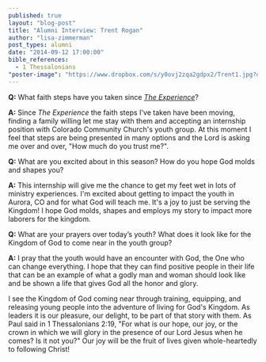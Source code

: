 ```yaml
---
published: true
layout: "blog-post"
title: "Alumni Interview: Trent Rogan"
author: "lisa-zimmerman"
post_types: alumni
date: "2014-09-12 17:00:00"
bible_references: 
  - 1 Thessalonians
"poster-image": "https://www.dropbox.com/s/y0ovj2zqa2gdpx2/Trent1.jpg?dl=0"
---
```


**Q:** What faith steps have you taken since <a href="http://www.kbm.org/training/theexperience/" target="_blank">*The Experience*</a>?  

**A:** Since *The Experience* the faith steps I've taken have been moving, finding a family willing let me stay with them and accepting an internship position with Colorado Community Church's youth group.  At this moment I feel that steps are being presented in many options and the Lord is asking me over and over, "How much do you trust me?". 

**Q:** What are you excited about in this season?  How do you hope God molds and shapes you?

**A:** This internship will give me the chance to get my feet wet in lots of ministry experiences.  I'm excited about getting to impact the youth in Aurora, CO and for what God will teach me.  It's a joy to just be serving the Kingdom!  I hope God molds, shapes and employs my story to impact more laborers for the kingdom. 

**Q:** What are your prayers over today’s youth?  What does it look like for the Kingdom of God to come near in the youth group?

**A:** I pray that the youth would have an encounter with God, the One who can change everything.  I hope that they can find positive people in their life that can be an example of what a godly man and woman should look like and be shown a life that gives God all the honor and glory. 

I see the Kingdom of God coming near through training, equipping, and releasing young people into the adventure of living for God's Kingdom. As leaders it is our pleasure, our delight, to be part of that story with them. As Paul said in 1 Thessalonians 2:19, "For what is our hope, our joy, or the crown in which we will glory in the presence of our Lord Jesus when he comes? Is it not you?" Our joy will be the fruit of lives given whole-heartedly to following Christ! 